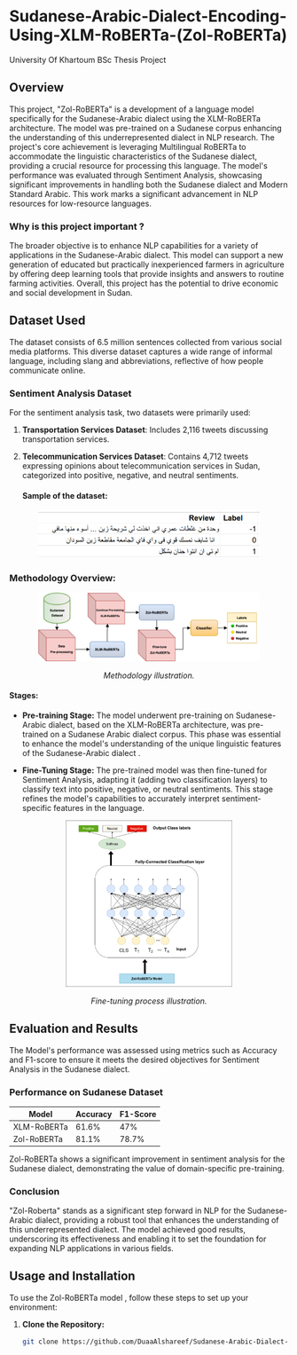 # Sudanese-Arabic-Dialect-Encoding-Using-XLM-RoBERTa-(Zol-RoBERTa) 
University Of Khartoum BSc Thesis Project


## Overview

This project, "Zol-RoBERTa" is a development of a language model specifically for the Sudanese-Arabic dialect using the XLM-RoBERTa architecture. The model was pre-trained on a Sudanese corpus enhancing the understanding of this underrepresented dialect in NLP research. The project's core achievement is leveraging Multilingual RoBERTa to accommodate the linguistic characteristics of the Sudanese dialect, providing a crucial resource for processing this language. The model's performance was evaluated through Sentiment Analysis, showcasing significant improvements in handling both the Sudanese dialect and Modern Standard Arabic. This work marks a significant advancement in NLP resources for low-resource languages.


### Why is this project important ?

The broader objective is to enhance NLP capabilities for a variety of applications in the Sudanese-Arabic dialect. This model can support a new generation of educated but practically inexperienced farmers in agriculture by offering deep learning tools that provide insights and answers to routine farming activities. Overall, this project has the potential to drive economic and social development in Sudan.


## Dataset Used
The dataset consists of 6.5 million sentences collected from various social media platforms. This diverse dataset captures a wide range of informal language, including slang and abbreviations, reflective of how people communicate online. 

### Sentiment Analysis Dataset
For the sentiment analysis task, two datasets were primarily used:
1. **Transportation Services Dataset**: Includes 2,116 tweets discussing transportation services.
2. **Telecommunication Services Dataset**: Contains 4,712 tweets expressing opinions about telecommunication services in Sudan, categorized into positive, negative, and neutral sentiments.

    #### **Sample of the dataset:**

  <p align="center">
    <img src="images/rev_tele.png" alt="Alt text" width="400"/>
  </p>

### Methodology Overview:


<p align="center">
  <img src="images/methodology_figures.png" alt="Alt text" width="400"/>
</p>
<p align="center"><em> Methodology illustration.</em></p>


#### Stages:

- **Pre-training Stage:** The model underwent pre-training on Sudanese-Arabic dialect, based on the XLM-RoBERTa architecture, was pre-trained on a Sudanese Arabic dialect corpus. This phase was essential to enhance the model's understanding of the unique linguistic features of the Sudanese-Arabic dialect .

- **Fine-Tuning Stage:** The pre-trained model was then fine-tuned for Sentiment Analysis, adapting it (adding two classification layers) to classify text into positive, negative, or neutral sentiments. This stage refines the model's capabilities to accurately interpret sentiment-specific features in the language.



<p align="center">
  <img src="images/fine-tuning_fin.png" alt="Alt text" width="300"/>
</p>
<p align="center"><em> Fine-tuning process illustration.</em></p>

## Evaluation and Results

The Model's performance was assessed using metrics such as Accuracy and F1-score to ensure it meets the desired objectives for Sentiment Analysis in the Sudanese dialect.


### Performance on Sudanese Dataset
| Model         | Accuracy | F1-Score |
|---------------|----------|----------|
| XLM-RoBERTa   | 61.6%    | 47%      |
| Zol-RoBERTa   | 81.1%    | 78.7%    |


Zol-RoBERTa shows a significant improvement in sentiment analysis for the Sudanese dialect, demonstrating the value of domain-specific pre-training.


### Conclusion

"Zol-Roberta" stands as a significant step forward in NLP for the Sudanese-Arabic dialect, providing a robust tool that enhances the understanding of this underrepresented dialect. The model achieved good results, underscoring its effectiveness and enabling it to set the foundation for expanding NLP applications in various fields.

## Usage and Installation

To use the Zol-RoBERTa model , follow these steps to set up your environment:

1. **Clone the Repository:**
   ```bash
   git clone https://github.com/DuaaAlshareef/Sudanese-Arabic-Dialect-Encoding.git
